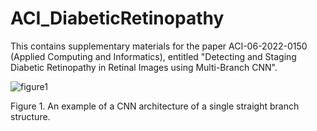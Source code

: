 # ACI_DiabeticRetinopathy
This contains supplementary materials for the paper ACI-06-2022-0150 (Applied Computing and Informatics), entitled "Detecting and Staging Diabetic Retinopathy in Retinal Images using Multi-Branch CNN".

![figure1](https://user-images.githubusercontent.com/109519153/180480024-02e51f51-fb5c-4b79-bfc0-dcfc01e0a507.jpg)

Figure 1. An example of a CNN architecture of a single straight branch structure.
